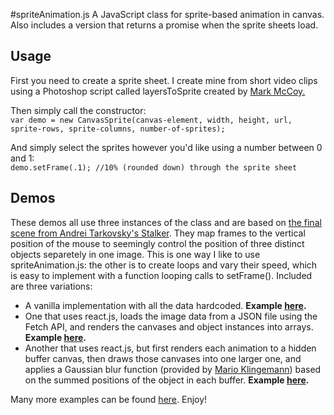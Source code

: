 #spriteAnimation.js
A JavaScript class for sprite-based animation in canvas.   
Also includes a version that returns a promise when the sprite sheets load.
## Usage
First you need to create a sprite sheet. I create mine from short video clips using a Photoshop script called layersToSprite created by [Mark McCoy.](http://www.garagegames.com/community/blogs/view/11527) 

Then simply call the constructor:  
`var demo = new CanvasSprite(canvas-element, width, height, url, sprite-rows, sprite-columns, number-of-sprites);` 

And simply select the sprites however you'd like using a number between 0 and 1:  
`demo.setFrame(.1); //10% (rounded down) through the sprite sheet`
## Demos
These demos all use three instances of the class and are based on [the final scene from Andrei Tarkovsky's Stalker](https://www.youtube.com/watch?v=dNiVFCWMrqI). They map frames to the vertical position of the mouse to seemingly control the position of three distinct objects separetely in one image. This is one way I like to use spriteAnimation.js: the other is to create loops and vary their speed, which is easy to implement with a function looping calls to setFrame(). Included are three variations: 
* A vanilla implementation with all the data hardcoded. **Example [here](http://sretaeper.ucoz.com/stalker/index.html).**
* One that uses react.js, loads the image data from a JSON file using the Fetch API, and renders the canvases and object instances into arrays. **Example [here](http://sretaeper.ucoz.com/stalker_react/index.html).**
* Another that uses react.js, but first renders each animation to a hidden buffer canvas, then draws those canvases into one larger one, and applies a Gaussian blur function (provided by [Mario Klingemann](http://www.quasimondo.com/StackBlurForCanvas/StackBlurDemo.html)) based on the summed positions of the object in each buffer. **Example [here](http://sretaeper.ucoz.com/stalker_blur/index.html).**

Many more examples can be found [here](http://repeaters.tumblr.com). Enjoy!
